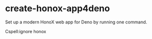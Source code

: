 # create-honox-app4deno

Set up a modern HonoX web app for Deno by running one command.

Cspell:ignore honox
